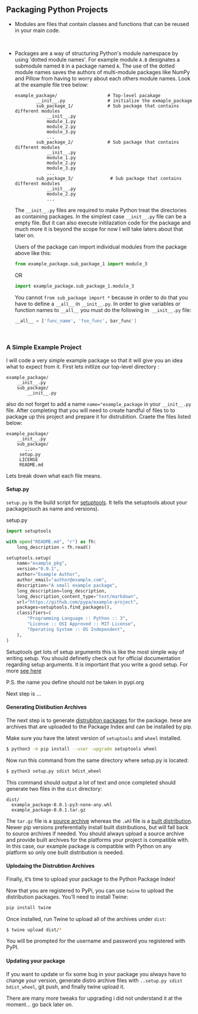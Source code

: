 ## Packaging Python Projects

- Modules are files that contain classes and functions that can be reused in your main code.

<br>

- Packages are a way of structuring Python's module namespace by using 'dotted module names'. For example module `A.B` designates a submodule named `B` in a package named `A`. The use of the dotted module names saves the authors of multi-module packages like NumPy and Pillow from having to worry about each others module names. Look at the example file tree below:
  ```
  example_package/                   # Top-level pacakage
          __init__.py                # initialize the exmaple_package
          sub_package_1/             # Sub package that contains different modules
              __init__.py
              module_1.py
              module_2.py
              module_3.py
              ...
          sub_package_2/             # Sub package that contains different modules
              __init__.py
              module_1.py
              module_2.py
              module_3.py
              ... 
          sub_package_3/              # Sub package that contains different modules
              __init__.py
              module_2.py
              ...
  ```
  The `__init__.py` files are required to make Python treat the directories as containing packages. In the simplest case `__init__.py` file can be a empty file. But it can also execute initilazation code for the package and much more it is beyond the scope for now I will take laters about that later on.
  
  Users of the package can import individual modules from the package above like this:
  ```python
  from example_package.sub_package_1 import module_3
  ```
  OR
  ```python  
  import example_package.sub_package_1.module_3
  ```
  
  You cannot `from sub_package import *` because in order to do that you have to define a `__all__` in `__init__.py`. In order to give variables or function names to `__all__` you must do the following in` __init__.py` file:
  ```python
  __all__ = ['func_name', 'foo_func', bar_func']
  ```
  
<br>

### A Simple Example Project

I will code a very simple example package so that it will give you an idea what to expect from it. First lets initlize our top-level directory :
  ```
  example_package/
      __init__.py
      sub_package/
          __init__.py 
  ```
also do not forget to add a name `name="example_package` in your `__init__.py` file. After completing that you will need to create handful of files to to package up this project and prepare it for distrubition. Craete the files listed below:
  ```
  example_package/
      __init__.py
      sub_package/
         ...
       setup.py
       LICENSE
       README.md
  ``` 
Lets break down what each file means.

#### Setup.py

`setup.py` is the build script for [setuptools](https://packaging.python.org/key_projects/#setuptools). It tells the setuptools about your package(such as name and versions).

setup.py
```python
import setuptools

with open("README.md", "r") as fh:
    long_description = fh.read()

setuptools.setup(
    name="example_pkg",
    version="0.0.1",
    author="Example Author",
    author_email="author@example.com",
    description="A small example package",
    long_description=long_description,
    long_description_content_type="text/markdown",
    url="https://github.com/pypa/example-project",
    packages=setuptools.find_packages(),
    classifiers=(
        "Programming Language :: Python :: 3",
        "License :: OSI Approved :: MIT License",
        "Operating System :: OS Independent",
    ),
)
```
Setuptools get lots of setup arguments this is like the most simple way of writing setup. You should definetly check out for official documentation regarding setup arguments. It is important that you write a good setup. For more [see here](https://packaging.python.org/guides/distributing-packages-using-setuptools/)

P.S. the name you define should not be taken in pypi.org

Next step is ...

#### Generating Distibution Archives

The next step is to generate [distrubiton packages](https://packaging.python.org/glossary/#term-distribution-package) for the package. hese are archives that are uploaded to the Package Index and can be installed by pip.

Make sure you have the latest version of `setuptools` and `wheel` installed.
```bash
$ python3 -m pip install --user -upgrade setuptools wheel
```
Now run this command from the same directory where setup.py is located:
```bash
$ python3 setup.py sdist bdist_wheel
```
This command should output a lot of text and once completed should generate two files in the `dist` directory:
```
dist/
  example_package-0.0.1-py3-none-any.whl
  example_package-0.0.1.tar.gz
```
The `tar.gz` file is a [source archive](https://packaging.python.org/glossary/#term-source-archive) whereas the `.wh`l file is a [built distribution](https://packaging.python.org/glossary/#term-built-distribution). Newer pip versions preferentially install built distributions, but will fall back to source archives if needed. You should always upload a source archive and provide built archives for the platforms your project is compatible with. In this case, our example package is compatible with Python on any platform so only one built distribution is needed.

#### Uplodaing the Distrubtion Archives

Finally, it’s time to upload your package to the Python Package Index!

Now that you are registered to PyPi, you can use `twine` to upload the distribution packages. You’ll need to install Twine:
```bash 
pip install twine
```
Once installed, run Twine to upload all of the archives under `dist`:
```bash
$ twine upload dist/*
```
You will be prompted for the username and password you registered with  PyPI.

#### Updating your package

If you want to update or fix some bug in your package you always have to change your version, generate distro archive files with `..setup.py sdist bdist_wheel`, git push, and finally twine upload it. 

There are many more tweaks for upgrading i did not understand it at the moment... go back later on.

